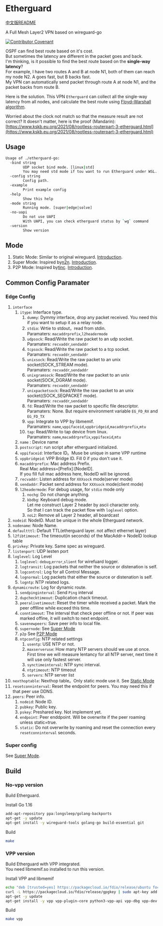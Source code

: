 # Etherguard

[中文版README](README_zh.md)

A Full Mesh Layer2 VPN based on wireguard-go  

[![Contributor Covenant](https://img.shields.io/badge/Contributor%20Covenant-2.1-4baaaa.svg)](code_of_conduct.md)

OSPF can find best route based on it's cost.  
But sometimes the latency are different in the packet goes and back.  
I'm thinking, is it possible to find the best route based on the **single-way latency**?  
For example, I have two routes A and B at node N1, both of them can reach my node N2. A goes fast, but B backs fast.  
My VPN can automatically send packet through route A at node N1, and the packet backs from route B.

Here is the solution. This VPN `Etherguard` can collect all the single-way latency from all nodes, and calculate the best route using [Floyd–Warshall algorithm](https://en.wikipedia.org/wiki/Floyd–Warshall_algorithm).

Worried about the clock not match so that the measure result are not correct? It doesn't matter, here is the proof (Mandarin):  [https://www.kskb.eu.org/2021/08/rootless-routerpart-3-etherguard.html](https://www.kskb.eu.org/2021/08/rootless-routerpart-3-etherguard.html)

## Usage

```bash
Usage of ./etherguard-go:
  -bind string
        UDP socket bind mode. [linux|std]
        You may need std mode if tou want to run Etherguard under WSL. (default "linux")
  -config string
        Config path.
  -example
        Print example config
  -help
        Show this help
  -mode string
        Running mode. [super|edge|solve]
  -no-uapi
        Do not use UAPI
        With UAPI, you can check etherguard status by `wg` command
  -version
        Show version
```

## Mode

1. Static Mode: Similar to original wireguard. [Introduction](example_config/static_mode/README.md).
2. Super Mode: Inspired by[n2n](https://github.com/ntop/n2n). [Introduction](example_config/super_mode/README.md).
3. P2P Mode: Inspired by[tinc](https://github.com/gsliepen/tinc). [Introduction](example_config/p2p_mode/README.md).

## Common Config Paramater

### Edge Config

1. `interface`
    1. `itype`: Interface type.
         1. `dummy`: Dymmy interface, drop any packet received. You need this if you want to setup it as a relay node.
         2. `stdio`: Wrtie to stdout，read from stdin.  
            Paramaters: `macaddrprefix`,`l2headermode`
         3. `udpsock`: Read/Write the raw packet to an udp socket.  
            Paramaters: `recvaddr`,`sendaddr`
         3. `tcpsock`: Read/Write the raw packet to a tcp socket.  
            Paramaters: `recvaddr`,`sendaddr`
         3. `unixsock`: Read/Write the raw packet to an unix socket(SOCK_STREAM mode).  
            Paramaters: `recvaddr`,`sendaddr`
         3. `unixgramsock`: Read/Write the raw packet to an unix socket(SOCK_DGRAM mode).  
            Paramaters: `recvaddr`,`sendaddr`
         3. `unixpacketsock`: Read/Write the raw packet to an unix socket((SOCK_SEQPACKET mode).  
            Paramaters: `recvaddr`,`sendaddr`
         3. `fd`: Read/Write the raw packet to specific file descriptor.  
            Paramaters: None. But require environment variable `EG_FD_RX` and `EG_FD_TX`
         4. `vpp`: Integrate to VPP by libmemif.  
            Paramaters: `name`,`vppifaceid`,`vppbridgeid`,`macaddrprefix`,`mtu`
         5. `tap`: Read/Write to tap device from linux.  
            Paramaters: `name`,`macaddrprefix`,`vppifaceid`,`mtu`
    2. `name` : Device name
    3. `postscript`: run script after etherguard initialized.
    3. `vppifaceid`: Interface ID。Muse be unique in same VPP runtime
    4. `vppbridgeid`: VPP Bridge ID. Fill 0 if you don't use it.
    5. `macaddrprefix`: Mac address Prefix.  
                        Real Mac address=[Prefix]:[NodeID].  
                        If you fill full mac address here, NodeID will be ignored.
    6. `recvaddr`: Listen address for `XXXsock` mode(server mode)
    7. `sendaddr`: Packet send address for `XXXsock` mode(client mode)
    8. `l2headermode`: For debug usage, for `stdio` mode only
        1. `nochg`: Do not change anything.
        2. `kbdbg`: Keyboard debug mode.  
                    Let me construct Layer 2 header by ascii character only.  
                    So that I can track the packet flow with `loglevel` option.
        3. `noL2`: Remove all Layer 2 header, all boardcast
2. `nodeid`: NodeID. Must be unique in the whole Etherguard network.
3. `nodename`: Node Name.
4. `defaultttl`: Default TTL(etherguard layer. not affect ethernet layer)
5. `l2fibtimeout`: The timeout(in seconds) of the MacAddr-> NodeID lookup table
5. `privkey`: Private key. Same spec as wireguard.
5. `listenport`: UDP lesten port
6. `loglevel`: Log Level
    1. `loglevel`: `debug`,`error`,`slient` for wirefuard logger.
    2. `logtransit`: Log packets that neither the source or distenation is self.
    3. `logcontrol`: Log for all Control Message.
    4. `lognormal`: Log packets that either the source or distenation is self.
    5. `logntp`: NTP related logs.
7. `dynamicroute`: Log for dynamic route.
    1. `sendpinginterval`: Send `Ping` interval
    2. `dupchecktimeout`: Duplication chack timeout.
    1. `peeralivetimeout`: Reset the timer while received a packet. Mark the peer offlline while exceed this time.
    3. `conntimeout`: The interval that check peer offline or not. If peer was marked offine, it will switch to next endpoint.
    4. `savenewpeers`: Save peer info to local file.
    5. `supernode`: See [Super Mode](example_config/super_mode/README.md)
    6. `p2p` See [P2P Mode](example_config/p2p_mode/README.md)
    7. `ntpconfig`: NTP related settings
        1. `usentp`: USE NTP or not.
        2. `maxserveruse`: How many NTP servers should we use at once.  
           First time we will measure lentancy for all NTP server, next time it will use only fastest server.
        3. `synctimeinterval`: NTP sync interval.
        4. `ntptimeout`: NTP timeout
        5. `servers`: NTP server list
8. `nexthoptable`: Nexthop table。Only static mode use it. See [Static Mode](example_config/super_mode/README.md)
9. `resetconninterval`: Reset the endpoint for peers. You may need this if that peer use DDNS.
10. `peers`: Peer info.
    1. `nodeid`: Node ID.
    2. `pubkey`: Public key.
    3. `pskey`: Preshared key. Not implement yet.
    4. `endpoint`: Peer enddpoint. Will be overwrite if the peer roaming unless static=true.
    5. `static`: Do not overwrite by roaming and reset the connection every `resetconninterval` seconds.

### Super config

See [Super Mode](example_config/super_mode/README.md).

## Build

### No-vpp version

Build Etherguard.  

Install Go 1.16

```bash
add-apt-repository ppa:longsleep/golang-backports
apt-get -y update
apt-get install -y wireguard-tools golang-go build-essential git
```

Build

```bash
make
```

### VPP version

Build Etherguard with VPP integrated.  
You need libmemif.so installed to run this version.

Install VPP and libmemif

```bash
echo "deb [trusted=yes] https://packagecloud.io/fdio/release/ubuntu focal main" > /etc/apt/sources.list.d/99fd.io.list
curl -L https://packagecloud.io/fdio/release/gpgkey | sudo apt-key add -
apt-get -y update
apt-get install -y vpp vpp-plugin-core python3-vpp-api vpp-dbg vpp-dev libmemif libmemif-dev
```

Build

```bash
make vpp
```
